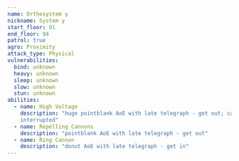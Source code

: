 ```yaml
---
name: Orthosystem γ
nickname: System γ
start_floor: 91
end_floor: 94
patrol: true
agro: Proximity
attack_type: Physical
vulnerabilities:
  bind: unknown
  heavy: unknown
  sleep: unknown
  slow: unknown
  stun: unknown
abilities:
  - name: High Voltage
    description: "huge pointblank AoE with late telegraph - get out; can be
    interrupted"
  - name: Repelling Cannons
    description: "pointblank AoE with late telegraph - get out"
  - name: Ring Cannon
    description: "donut AoE with late telegraph - get in"
---
```

